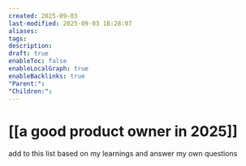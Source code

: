 ```yaml
---
created: 2025-09-03
last-modified: 2025-09-03 18:28:07
aliases:
tags:
description:
draft: true
enableToc: false
enableLocalGraph: true
enableBacklinks: true
"Parent:":
"Children:":
---
```


# [[a good product owner in 2025]]

add to this list based on my learnings and answer my own questions